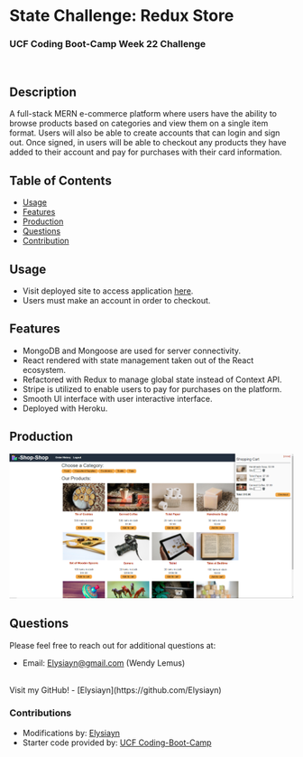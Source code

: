 # State Challenge: Redux Store
  
### UCF Coding Boot-Camp Week 22 Challenge 
<br>

## Description
A full-stack MERN e-commerce platform where users have the ability to browse products based on categories and view them on a single item format. Users will also be able to create accounts that can login and sign out. Once signed, in users will be able to checkout any products they have added to their account and pay for purchases with their card information. 
<br>

## Table of Contents
- [Usage](#Usage)
- [Features](#Features)
- [Production](#Production)
- [Questions](#Questions)
- [Contribution](#Contribution)

## Usage
- Visit deployed site to access application [here](https://shielded-reaches-92943.herokuapp.com/).
- Users must make an account in order to checkout. 

## Features
- MongoDB and Mongoose are used for server connectivity.
- React rendered with state management taken out of the React ecosystem. 
- Refactored with Redux to manage global state instead of Context API.
- Stripe is utilized to enable users to pay for purchases on the platform.
- Smooth UI interface with user interactive interface. 
- Deployed with Heroku. 

## Production
[![Shop-Shop](client/public/images/screenshot.png)](https://shielded-reaches-92943.herokuapp.com/)

## Questions
Please feel free to reach out for additional questions at:
<br>
- Email: Elysiayn@gmail.com (Wendy Lemus)
<br>
Visit my GitHub!
- [Elysiayn](https://github.com/Elysiayn)

<br>

### Contributions
- Modifications by: [Elysiayn](https://github.com/Elysiayn)
- Starter code provided by: [UCF Coding-Boot-Camp](https://github.com/coding-boot-camp)
